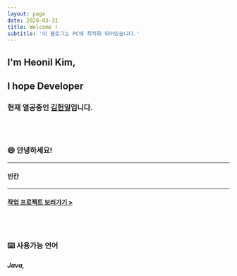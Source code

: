 ```yaml
---
layout: page
date: 2020-03-31
title: Welcome !
subtitle: '이 블로그는 PC에 최적화 되어있습니다.'
---
```


## I'm Heonil Kim,
## I hope Developer <br>

### 현재 열공중인 <u>김헌일</u>입니다.

<br>
<br>

### 😄 안녕하세요!

------

#### 빈칸

------


#### [작업 프로젝트 보러가기 >](https://iamheonil.github.io/project/)

<br><br>

### ⌨️ 사용가능 언어

##### Java, 



